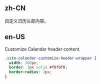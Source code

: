 ## zh-CN

自定义日历头部内容。

## en-US

Customize Calendar header content.

```css
.site-calendar-customize-header-wrapper {
  width: 300px;
  border: 1px solid #f0f0f0;
  border-radius: 2px;
}
```

<style>
  [data-theme="dark"] .site-calendar-customize-header-wrapper {
    border: 1px solid #303030;
  }
</style>
